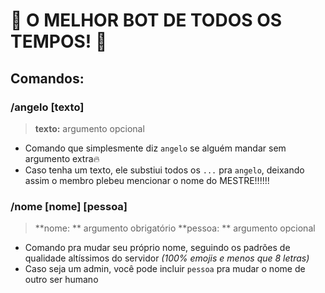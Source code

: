 # 🚨 O MELHOR BOT DE TODOS OS TEMPOS! 🚨

## Comandos:
### /angelo [texto]
> **texto:** argumento opcional

- Comando que simplesmente diz `angelo` se alguém mandar sem argumento extra🔥
- Caso tenha um texto, ele substiui todos os `...` pra `angelo`, deixando assim o membro plebeu mencionar o nome do MESTRE!!!!!!

### /nome [nome] [pessoa]
> **nome: ** argumento obrigatório
> **pessoa: ** argumento opcional

- Comando pra mudar seu próprio nome, seguindo os padrões de qualidade altíssimos do servidor _(100% emojis e menos que 8 letras)_
- Caso seja um admin, você pode incluir `pessoa` pra mudar o nome de outro ser humano